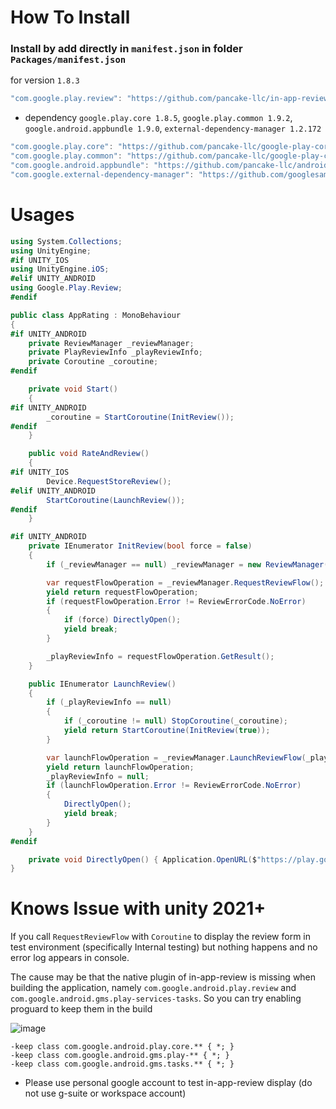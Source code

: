 # How To Install

### Install by add directly in `manifest.json` in folder `Packages/manifest.json`


for version `1.8.3`
```csharp
"com.google.play.review": "https://github.com/pancake-llc/in-app-review.git#1.8.3",
```


- dependency `google.play.core 1.8.5`, `google.play.common 1.9.2`, `google.android.appbundle 1.9.0`, `external-dependency-manager 1.2.172`
```csharp
"com.google.play.core": "https://github.com/pancake-llc/google-play-core.git#1.8.5",
"com.google.play.common": "https://github.com/pancake-llc/google-play-common.git#1.9.2",
"com.google.android.appbundle": "https://github.com/pancake-llc/android-app-bundle.git#1.9.0",
"com.google.external-dependency-manager": "https://github.com/googlesamples/unity-jar-resolver.git?path=upm#v1.2.183",
```


# Usages

```csharp
using System.Collections;
using UnityEngine;
#if UNITY_IOS
using UnityEngine.iOS;
#elif UNITY_ANDROID
using Google.Play.Review;
#endif

public class AppRating : MonoBehaviour
{
#if UNITY_ANDROID
    private ReviewManager _reviewManager;
    private PlayReviewInfo _playReviewInfo;
    private Coroutine _coroutine;
#endif

    private void Start()
    {
#if UNITY_ANDROID
        _coroutine = StartCoroutine(InitReview());
#endif
    }

    public void RateAndReview()
    {
#if UNITY_IOS
        Device.RequestStoreReview();
#elif UNITY_ANDROID
        StartCoroutine(LaunchReview());
#endif
    }

#if UNITY_ANDROID
    private IEnumerator InitReview(bool force = false)
    {
        if (_reviewManager == null) _reviewManager = new ReviewManager();

        var requestFlowOperation = _reviewManager.RequestReviewFlow();
        yield return requestFlowOperation;
        if (requestFlowOperation.Error != ReviewErrorCode.NoError)
        {
            if (force) DirectlyOpen();
            yield break;
        }

        _playReviewInfo = requestFlowOperation.GetResult();
    }

    public IEnumerator LaunchReview()
    {
        if (_playReviewInfo == null)
        {
            if (_coroutine != null) StopCoroutine(_coroutine);
            yield return StartCoroutine(InitReview(true));
        }

        var launchFlowOperation = _reviewManager.LaunchReviewFlow(_playReviewInfo);
        yield return launchFlowOperation;
        _playReviewInfo = null;
        if (launchFlowOperation.Error != ReviewErrorCode.NoError)
        {
            DirectlyOpen();
            yield break;
        }
    }
#endif

    private void DirectlyOpen() { Application.OpenURL($"https://play.google.com/store/apps/details?id={Application.identifier}"); }
}
```




# Knows Issue with unity 2021+

If you call `RequestReviewFlow` with `Coroutine` to display the review form in test environment (specifically Internal testing) but nothing happens and no error log appears in console.

The cause may be that the native plugin of in-app-review is missing when building the application, namely `com.google.android.play.review` and
`com.google.android.gms.play-services-tasks`. So you can try enabling proguard to keep them in the build

![image](https://user-images.githubusercontent.com/44673303/209791680-27351d06-2569-438e-97c1-bb2e537bb7db.png)


```text
-keep class com.google.android.play.core.** { *; }
-keep class com.google.android.gms.play-** { *; }
-keep class com.google.android.gms.tasks.** { *; }
```

- Please use personal google account to test in-app-review display (do not use g-suite or workspace account)
